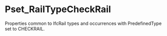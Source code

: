 # Pset_RailTypeCheckRail

Properties common to IfcRail types and occurrences with PredefinedType set to CHECKRAIL.<!-- end of definition -->
